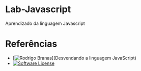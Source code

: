 # Lab-Javascript
Aprendizado da linguagem Javascript
# Referências
* [![Rodrigo Branas](https://www.youtube.com/playlist?list=PLQCmSnNFVYnT1-oeDOSBnt164802rkegc)](Desvendando a linguagem JavaScript)
* [![Software License](https://img.shields.io/badge/license-MIT-brightgreen.svg?style=flat-square)](LICENSE.txt)
